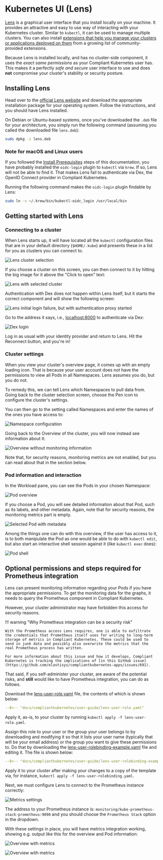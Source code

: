 # Kubernetes UI (Lens)

[Lens](https://k8slens.dev/) is a graphical user interface that you install locally on your machine. It provides an attractive and easy to use way of interacting with your Kubernetes cluster. Similar to `kubectl`, it can be used to manage multiple clusters. You can also install [extensions that help you manage your clusters or applications deployed on them](https://github.com/lensapp/lens-extensions/blob/main/README.md) from a growing list of community-provided extensions.

Because Lens is installed locally, and has no cluster-side component, it uses the *exact same permissions* as your Compliant Kubernetes user has. This makes it a perfectly *safe and secure* user interface to use and does **not** compromise your cluster's stability or security posture.

## Installing Lens

Head over to the [official Lens website](https://k8slens.dev/) and download the appropriate installation package for your operating system. Follow the instructions, and you should have Lens installed.

On Debian or Ubuntu-based systems, once you've downloaded the `.deb` file for your architecture, you simply run the following command (assuming you called the downloaded file `lens.deb`):

```bash
sudo dpkg -i lens.deb
```

### Note for macOS and Linux users

If you followed the [Install Prerequisites](../setup/) steps of this documentation, you have probably installed the `oidc-login` plugin to `kubectl` via `krew`. If so, Lens will not be able to find it. That makes Lens fail to authenticate via Dex, the OpenID Connect provider in Compliant Kubernetes.

Running the following command makes the `oidc-login` plugin findable by Lens:

```bash
sudo ln -s ~/.krew/bin/kubectl-oidc_login /usr/local/bin
```

## Getting started with Lens


### Connecting to a cluster

When Lens starts up, it will have located all the `kubectl` configuration files that are in your default directory (`$HOME/.kube`) and presents these in a list for you as clusters you can connect to.

![Lens cluster selection](img/lens-cluster-selection.png)

If you choose a cluster on this screen, you can then connect to it by hitting the big image for it above the "Click to open" text:

![Lens with selected cluster](img/lens-cluster-chosen.png)

Authentication with Dex does not happen within Lens itself, but it starts the correct component and will show the following screen:

![Lens initial login failure, but with authentication proxy started](img/lens-initial-login-failure.png)

Go to the address it says, i.e., [localhost:8000](http://localhost:8000/) to authenticate via Dex:

![Dex login](img/lens-dex-authentication.png)

Log in as usual with your identity provider and return to Lens. Hit the Reconnect button, and you're in!

### Cluster settings

When you view your cluster's overview page, it comes up with an empty loading icon. That is because your user account does not have the permissions to view all Pods in all Namespaces. Lens assumes you do, but you do not.

To remedy this, we can tell Lens which Namespaces to pull data from. Going back to the cluster selection screen, choose the Pen icon to configure the cluster's settings.

You can then go to the setting called Namespaces and enter the names of the ones you have access to:

![Namespace configuration](img/lens-namespaces.png)

Going back to the Overview of the cluster, you will now instead see information about it:

![Overview without monitoring information](img/lens-overview-no-monitoring.png)

Note that, for security reasons, monitoring metrics are not enabled, but you can read about that in the section below.

### Pod information and interaction

In the Workload pane, you can see the Pods in your chosen Namespace:

![Pod overview](img/lens-workloads-pods.png)

If you choose a Pod, you will see detailed information about that Pod, such as its labels, and other metadata. Again, note that for security reasons, the monitoring metrics part is empty.

![Selected Pod with metadata](img/lens-selected-pod.png)

Among the things one can do with this overview, if the user has access to it, is to both manipulate the Pod as one would be able to do with `kubectl edit`, but also start an interactive shell session against it (like `kubectl exec` does):

![Pod shell](img/lens-pod-shell.png)

## Optional permissions and steps required for Prometheus integration

Lens can present monitoring information regarding your Pods if you have the appropriate permissions. To get the monitoring data for the graphs, it needs to query the Prometheus component in Compliant Kubernetes.

However, your cluster administrator may have forbidden this access for security reasons.

!!! warning "Why Prometheus integration can be a security risk"

    With the Prometheus access Lens requires, one is able to exfiltrate the credentials that Prometheus itself uses for writing to long-term storage of metrics in Compliant Kubernetes. These could be used to send in junk data and possibly also overwrite the metrics that the real Prometheus process has written.

    For more information about this issue and how it develops, Compliant Kubernetes is tracking the implications of [in this GitHub issue](https://github.com/elastisys/compliantkubernetes-apps/issues/691).

That said, if you self-administer your cluster, are aware of the potential risks, and **still** would like to have Prometheus integration, you can do as follows.

Download the [lens-user-role.yaml](lens-user-role.yaml) file, the contents of which is shown below:

```yaml
--8<-- "docs/compliantkubernetes/user-guide/lens-user-role.yaml"
```

Apply it, as-is, to your cluster by running `kubectl apply -f lens-user-role.yaml`.

Assign this role to your user or the group your user belongs to by downloading and modifying it so that it lists your user name (typically that will be your email address) or the group you want to give these permissions to. Do that by downloading the [lens-user-rolebinding-example.yaml](lens-user-rolebinding-example.yaml) file and editing it. The file is shown below:

```yaml
--8<-- "docs/compliantkubernetes/user-guide/lens-user-rolebinding-example.yaml"
```

Apply it to your cluster after making your changes to a copy of the template via, for instance, `kubectl apply -f lens-user-rolebinding.yaml`.

Next, we must configure Lens to connect to the Prometheus instance correctly:

![Metrics settings](img/lens-metrics-settings.png)

The address to your Prometheus instance is: `monitoring/kube-prometheus-stack-prometheus:9090` and you should choose the `Prometheus Stack` option in the dropdown.

With these settings in place, you will have metrics integration working, showing e.g. output like this for the overview and Pod information:

![Overview with metrics](img/lens-overview.png)

![Overview with metrics](img/lens-pod-metrics.png)

